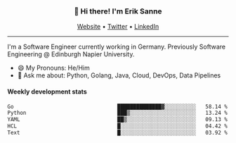 <h3 align="center">👋 Hi there! I'm Erik Sanne</h3>
<p align="center">
  <a href="https://eriksanne.com">Website</a> •
  <a href="https://twitter.com/ErikKonradSanne">Twitter</a> •
  <a href="https://www.linkedin.com/in/eriksanne/">LinkedIn</a>
</p>

---
I'm a Software Engineer currently working in Germany. Previously Software Engineering @ Edinburgh Napier University.

- 😄 My Pronouns: He/Him
- 💬 Ask me about: Python, Golang, Java, Cloud, DevOps, Data Pipelines

<h4>Weekly development stats</h4>
<!--START_SECTION:waka-->

```txt
Go                                 ██████████████▓░░░░░░░░░░   58.14 %
Python                             ███▒░░░░░░░░░░░░░░░░░░░░░   13.24 %
YAML                               ██▒░░░░░░░░░░░░░░░░░░░░░░   09.13 %
HCL                                █░░░░░░░░░░░░░░░░░░░░░░░░   04.42 %
Text                               █░░░░░░░░░░░░░░░░░░░░░░░░   03.92 %
```

<!--END_SECTION:waka-->
